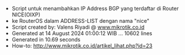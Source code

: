 - Script untuk menambahkan IP Address BGP yang terdaftar di Router NICE(OIXP)
- ke RouterOS dalam ADDRESS-LIST dengan nama "nice"
- Script created by: Valens Riyadi @ www.mikrotik.co.id
- Generated at 14 August 2024 01:00:12 WIB ... 10602 lines
- Generated in 10.69 seconds
- How-to: http://www.mikrotik.co.id/artikel_lihat.php?id=23

